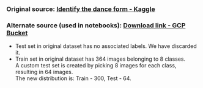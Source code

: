 ### Original source: [Identify the dance form - Kaggle](https://www.kaggle.com/datasets/singhuday/identifythedanceform)

### Alternate source (used in notebooks): [Download link - GCP Bucket](https://storage.googleapis.com/dance-forms-dataset/dance_forms.zip)

* Test set in original dataset has no associated labels. We have discarded it.
* Train set in original dataset has 364 images belonging to 8 classes.  
A custom test set is created by picking 8 images for each class, resulting in 64 images.  
The new distribution is: Train - 300, Test - 64. 
